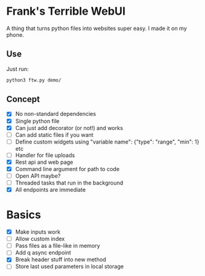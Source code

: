 # Frank's Terrible WebUI

A thing that turns python files into websites super easy. I made it on my phone.

## Use

Just run:

```bash
python3 ftw.py demo/
```

## Concept

 - [x] No non-standard dependencies
 - [x] Single python file
 - [x] Can just add decorator (or not!) and works
 - [ ] Can add static files if you want
 - [ ] Define custom widgets using "variable name": {"type": "range", "min": 1} etc
 - [ ] Handler for file uploads
 - [x] Rest api and web page
 - [x] Command line argument for path to code
 - [ ] Open API maybe?
 - [ ] Threaded tasks that run in the background
 - [x] All endpoints are immediate

# Basics

 - [x] Make inputs work
 - [ ] Allow custom index
 - [ ] Pass files as a file-like in memory
 - [ ] Add q async endpoint
 - [x] Break header stuff into new method
 - [ ] Store last used parameters in local storage
